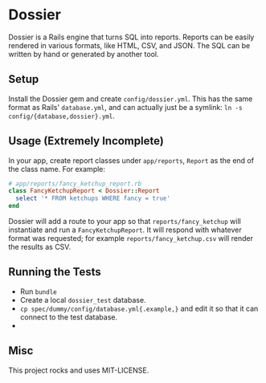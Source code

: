 # Dossier

Dossier is a Rails engine that turns SQL into reports. Reports can be easily rendered in various formats, like HTML, CSV, and JSON. The SQL can be written by hand or generated by another tool.

## Setup

Install the Dossier gem and create `config/dossier.yml`. This has the same format as Rails' `database.yml`, and can actually just be a symlink: `ln -s config/{database,dossier}.yml`.

## Usage (Extremely Incomplete)

In your app, create report classes under `app/reports`, `Report` as the end of the class name. For example:


```ruby
# app/reports/fancy_ketchup_report.rb
class FancyKetchupReport < Dossier::Report
  select '* FROM ketchups WHERE fancy = true'
end
```

Dossier will add a route to your app so that `reports/fancy_ketchup` will instantiate and run a `FancyKetchupReport`. It will respond with whatever format was requested; for example `reports/fancy_ketchup.csv` will render the results as CSV.

## Running the Tests

- Run `bundle`
- Create a local `dossier_test` database.
- `cp spec/dummy/config/database.yml{.example,}` and edit it so that it can connect to the test database.
- 

## Misc

This project rocks and uses MIT-LICENSE.

